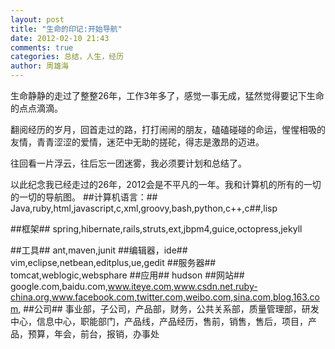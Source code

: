 ```yaml
---
layout: post
title: "生命的印记:开始导航"
date: 2012-02-10 21:43
comments: true
categories: 总结，人生，经历
author: 周雄海
---
```

生命静静的走过了整整26年，工作3年多了，感觉一事无成，猛然觉得要记下生命的点点滴滴。

翻阅经历的岁月，回首走过的路，打打闹闹的朋友，磕磕碰碰的命运，惺惺相吸的友情，青青涩涩的爱情，迷茫中无助的搓砣，得志是激昂的迈进。

往回看一片浮云，往后忘一团迷雾，我必须要计划和总结了。

以此纪念我已经走过的26年，2012会是不平凡的一年。我和计算机的所有的一切的一切的导航图。
##计算机语言：##
Java,ruby,html,javascript,c,xml,groovy,bash,python,c++,c##,lisp

##框架##
spring,hibernate,rails,struts,ext,jbpm4,guice,octopress,jekyll
<!-- more -->
##工具##
ant,maven,junit
##编辑器，ide##
vim,eclipse,netbean,editplus,ue,gedit
##服务器##
tomcat,weblogic,websphare
##应用##
hudson
##网站##
google.com,baidu.com,www.iteye.com,www.csdn.net,ruby-china.org,www.facebook.com,twitter.com,weibo.com,sina.com,blog.163.com,
##公司##
事业部，子公司，产品部，财务，公共关系部，质量管理部，研发中心，信息中心，职能部门，产品线，产品经历，售前，销售，售后，项目，产品，预算，年会，前台，报销，办事处
